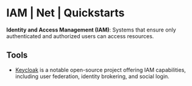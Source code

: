 # IAM | Net | Quickstarts
**Identity and Access Management (IAM)**: Systems that ensure only authenticated and authorized users can access resources.

## Tools
- [Keycloak](https://www.keycloak.org/) is a notable open-source project offering IAM capabilities, including user federation, identity brokering, and social login.
